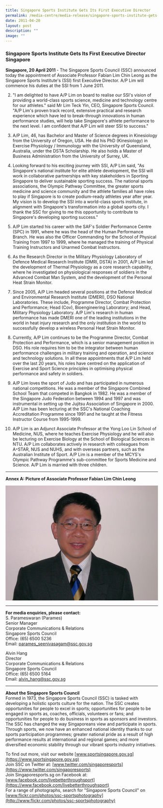```yaml
---
title: Singapore Sports Institute Gets Its First Executive Director
permalink: /media-centre/media-release/singapore-sports-institute-gets-its-first-executive-director/
date: 2011-04-20
layout: post
description: ""
image: ""
---
```

### **Singapore Sports Institute Gets Its First Executive Director Singapore**

**Singapore, 20 April 2011** - The Singapore Sports Council (SSC) announced today the appointment of Associate Professor Fabian Lim Chin Leong as the Singapore Sports Institute's (SSI) first Executive Director. A/P Lim will commence his duties at the SSI from 1 June 2011.

2. "I am delighted to have A/P Lim on board to realise our SSI's vision of providing a world-class sports science, medicine and technology centre for our athletes." said Mr Lim Teck Yin, CEO, Singapore Sports Council. "A/P Lim's proven track record, extensive practical and research experience which have led to break-through innovations in human performance studies, will help take Singapore's athlete performance to the next level. I am confident that A/P Lim will steer SSI to success."

3. A/P Lim, 46, has Bachelor and Master of Science degrees in Kinesiology from the University of Oregon, USA. He did his PhD (Kinesiology) in Exercise Physiology / Immunology with the University of Queensland, Australia, under the DSTA Scholarship. He also holds a Master of Business Administration from the University of Surrey, UK.

4. Looking forward to his exciting journey with SSI, A/P Lim said, "As Singapore's national institute for elite athlete development, the SSI will work in collaborative partnerships with key stakeholders in Sporting Singapore to deliver sustainable sporting success. The national sports associations, the Olympic Pathway Committee, the greater sports medicine and science community and the athlete families all have roles to play if Singapore is to create podium-ready athletes year after year. My vision is to develop the SSI into a world-class sports institute, in alignment with Singapore's transformation into a global sports city. I thank the SSC for giving to me this opportunity to contribute to Singapore's developing sporting success."

5. A/P Lim started his career with the SAF's Soldier Performance Centre (SPC) in 1991, where he was the head of the Human Performance Branch. He was also the Officer Commanding for the School of Physical Training from 1997 to 1999, where he managed the training of Physical Training Instructors and Unarmed Combat Instructors.

6. As the Research Director in the Military Physiology Laboratory of Defence Medical Research Institute (DMRI, DSTA) in 2001, A/P Lim led the development of Thermal Physiology as a core research capability, where he investigated on physiological responses of soldiers in the Advanced Combat Man System, and the development of the Personal Heat Strain Monitor.

7. Since 2005, A/P Lim headed several positions at the Defence Medical and Environmental Research Institute (DMERI), DSO National Laboratories. These include, Programme Director, Combat Protection and Performance; Head (Cov), Bioengineering Laboratory; and Head, Military Physiology Laboratory. A/P Lim's research in human performance has made DMERI one of the leading institutions in the world in heat injury research and the only institution in the world to successfully develop a wireless Personal Heat Strain Monitor.

8. Currently, A/P Lim continues to be the Programme Director, Combat Protection and Performance, which is a senior management position in DSO. His role requires him to be the integrator between human performance challenges in military training and operation, and science and technology solutions. In all these appointments that A/P Lim held over the last 20 years, his roles have centred on the application of Exercise and Sport Science principles in optimising physical performance and safety in soldiers.

9. A/P Lim loves the sport of Judo and has participated in numerous national competitions. He was a member of the Singapore Combined School Team that competed in Bangkok in 1982. He was a member of the Singapore Judo Federation between 1994 and 1997 and was instrumental in setting up the Jujitsu Association of Singapore in 2000. A/P Lim has been lecturing at the SSC's National Coaching Accreditation Programme since 1991 and he taught at the Fitness Instructor Course from 1995-1999.

10. A/P Lim is an Adjunct Associate Professor at the Yong Loo Lin School of Medicine, NUS, where he teaches Exercise Physiology and he will also be lecturing on Exercise Biology at the School of Biological Sciences in NTU. A/P Lim collaborates actively in research with colleagues from A`*`STAR, NUS and NUHS, and with overseas partners, such as the Australian Institute of Sport. A/P Lim is a member of the MCYS's Olympic Pathway Programme's sub-committee for Sports Medicine and Science. A/P Lim is married with three children.

---

**Annex A: Picture of Associate Professor Fabian Lim Chin Leong**

![Associate Professor Fabian Lim Chin Leong.JPG [211 Kb]](/images/Media%20Centre/Media%20Release/2011/Apr/Associate%20Professor%20Fabian%20Lim%20Chin%20LeongJPG.jpeg)

---

**For media enquiries, please contact:**
<br>
S. Parameswaran (Parames)
<br>Senior Manager
<br>Corporate Communications & Relations
<br>Singapore Sports Council
<br>Office: (65) 6500 5236
<br>Email: [parames_seenivasagam@ssc.gov.sg](mailto:parames_seenivasagam@ssc.gov.sg)

Alvin Hang
<br>Director
<br>Corporate Communications & Relations
<br>Singapore Sports Council
<br>Office: (65) 6500 5164
<br>Email: [alvin_hang@ssc.gov.sg](mailto:alvin_hang@ssc.gov.sg)

---

**About the Singapore Sports Council**<br>
Formed in 1973, the Singapore Sports Council (SSC) is tasked with developing a holistic sports culture for the nation. The SSC creates opportunities for people to excel in sports; opportunities for people to be engaged in sports as, coaches, officials, volunteers or fans; and opportunities for people to do business in sports as sponsors and investors. The SSC has changed the way Singaporeans view and participate in sports. Through sports, we now have an enhanced national identity thanks to our sports participation programmes; greater national pride as a result of high performance results at international and regional games; and more diversified economic stability through our vibrant sports industry initiatives.

To find out more, visit our website [www.sportsingapore.gov.sg](https://www.sportsingapore.gov.sg)<br>
Join SSC on Twitter at: [www.twitter.com/singaporesports](https://www.twitter.com/singaporesports)<br>
Join Singaporesports.sg on Facebook at: [www.facebook.com/livebetterthroughsport](https://www.facebook.com/livebetterthroughsport)<br>
For a range of photographs, search for "Singapore Sports Council" on [www.flickr.com/photos/ssc-sportsphotography](http://www.flickr.com/photos/ssc-sportsphotography)